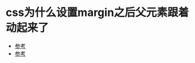 # css为什么设置margin之后父元素跟着动起来了

- [参考](https://www.jianshu.com/p/0ab3889823fc)
- [参考](https://blog.csdn.net/irouduoduo/article/details/72968259)